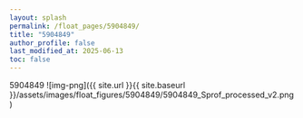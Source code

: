 ```yaml
---
layout: splash
permalink: /float_pages/5904849/
title: "5904849"
author_profile: false
last_modified_at: 2025-06-13
toc: false
---
```

 
5904849
![img-png]({{ site.url }}{{ site.baseurl }}/assets/images/float_figures/5904849/5904849_Sprof_processed_v2.png)